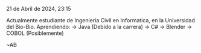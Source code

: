21 de Abril de 2024, 23:15

<!--
**rottensyst88/rottensyst88** is a ✨ _special_ ✨ repository because its `README.md` (this file) appears on your GitHub profile.

Here are some ideas to get you started:

- 🔭 I’m currently working on ...
- 🌱 I’m currently learning ...
- 👯 I’m looking to collaborate on ...
- 🤔 I’m looking for help with ...
- 💬 Ask me about ...
- 📫 How to reach me: ...
- 😄 Pronouns: ...
- ⚡ Fun fact: ...
-->

Actualmente estudiante de Ingenieria Civil en Informatica, en la Universidad del Bio-Bio.
  Aprendiendo:  -> Java (Debido a la carrera)
                -> C#
                -> Blender
                -> COBOL (Posiblemente)

~AB

